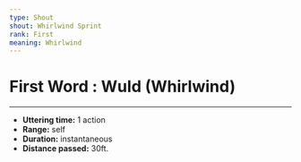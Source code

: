 ```yaml
---
type: Shout
shout: Whirlwind Sprint
rank: First
meaning: Whirlwind
---
```

# First Word : Wuld (Whirlwind)
---
- **Uttering time:** 1 action
- **Range:** self
- **Duration:** instantaneous
- **Distance passed:** 30ft.